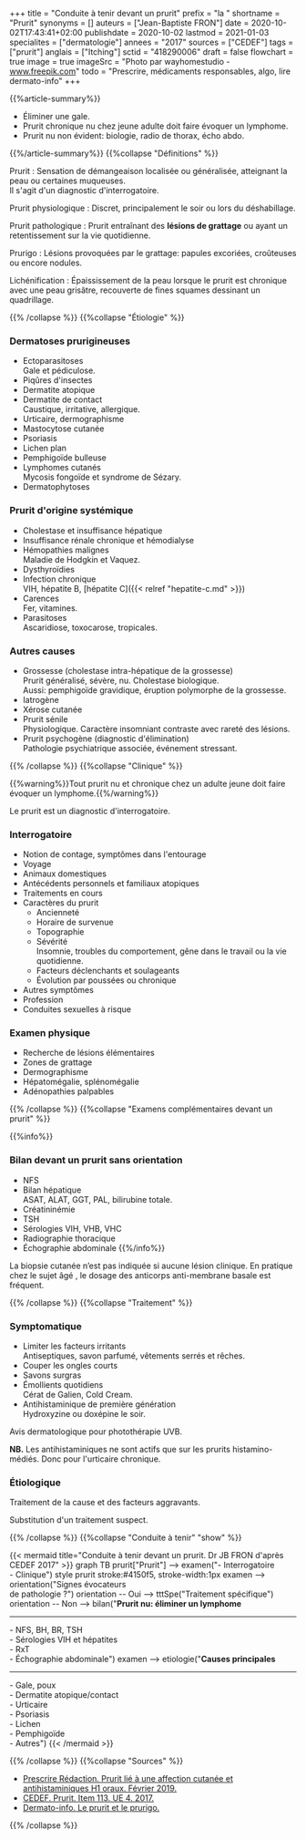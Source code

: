 +++
title = "Conduite à tenir devant un prurit"
prefix = "la "
shortname = "Prurit"
synonyms = []
auteurs = ["Jean-Baptiste FRON"]
date = 2020-10-02T17:43:41+02:00
publishdate = 2020-10-02
lastmod = 2021-01-03
specialites = ["dermatologie"]
annees = "2017"
sources = ["CEDEF"]
tags = ["prurit"]
anglais = ["Itching"]
sctid = "418290006"
draft = false
flowchart = true
image = true
imageSrc = "Photo par wayhomestudio - www.freepik.com"
todo = "Prescrire, médicaments responsables, algo, lire dermato-info"
+++

{{%article-summary%}}

- Éliminer une gale.
- Prurit chronique nu chez jeune adulte doit faire évoquer un lymphome.
- Prurit nu non évident: biologie, radio de thorax, écho abdo.

{{%/article-summary%}}
{{%collapse "Définitions" %}}

Prurit
: Sensation de démangeaison localisée ou généralisée, atteignant la peau ou certaines muqueuses.  
Il s'agit d'un diagnostic d'interrogatoire.

Prurit physiologique
: Discret, principalement le soir ou lors du déshabillage.

Prurit pathologique
: Prurit entraînant des **lésions de grattage** ou ayant un retentissement sur la vie quotidienne.

Prurigo
: Lésions provoquées par le grattage: papules excoriées, croûteuses ou encore nodules.

Lichénification
: Épaississement de la peau lorsque le prurit est chronique avec une peau grisâtre, recouverte de fines squames dessinant un quadrillage.

{{% /collapse %}}
{{%collapse "Étiologie" %}}

### Dermatoses prurigineuses

- Ectoparasitoses  
Gale et pédiculose.
- Piqûres d'insectes
- Dermatite atopique
- Dermatite de contact  
Caustique, irritative, allergique.
- Urticaire, dermographisme
- Mastocytose cutanée
- Psoriasis
- Lichen plan
- Pemphigoïde bulleuse
- Lymphomes cutanés  
Mycosis fongoïde et syndrome de Sézary.
- Dermatophytoses

### Prurit d'origine systémique

- Cholestase et insuffisance hépatique
- Insuffisance rénale chronique et hémodialyse
- Hémopathies malignes  
Maladie de Hodgkin et Vaquez.
- Dysthyroïdies
- Infection chronique  
VIH, hépatite B, [hépatite C]({{< relref "hepatite-c.md" >}})
- Carences  
Fer, vitamines.
- Parasitoses  
Ascaridiose, toxocarose, tropicales.

### Autres causes

- Grossesse (cholestase intra-hépatique de la grossesse)  
Prurit généralisé, sévère, nu. Cholestase biologique.  
Aussi: pemphigoïde gravidique, éruption polymorphe de la grossesse.
- Iatrogène
- Xérose cutanée
- Prurit sénile  
Physiologique. Caractère insomniant contraste avec rareté des lésions.
- Prurit psychogène (diagnostic d'élimination)  
Pathologie psychiatrique associée, événement stressant.

{{% /collapse %}}
{{%collapse "Clinique" %}}

{{%warning%}}Tout prurit nu et chronique chez un adulte jeune doit faire évoquer un lymphome.{{%/warning%}}

Le prurit est un diagnostic d'interrogatoire.

### Interrogatoire

- Notion de contage, symptômes dans l'entourage
- Voyage
- Animaux domestiques
- Antécédents personnels et familiaux atopiques
- Traitements en cours
- Caractères du prurit
  - Ancienneté
  - Horaire de survenue
  - Topographie
  - Sévérité  
  Insomnie, troubles du comportement, gêne dans le travail ou la vie quotidienne.
  - Facteurs déclenchants et soulageants
  - Évolution par poussées ou chronique
- Autres symptômes
- Profession
- Conduites sexuelles à risque

### Examen physique

- Recherche de lésions élémentaires
- Zones de grattage
- Dermographisme
- Hépatomégalie, splénomégalie
- Adénopathies palpables

{{% /collapse %}}
{{%collapse "Examens complémentaires devant un prurit" %}}

{{%info%}}

### Bilan devant un prurit sans orientation

- NFS
- Bilan hépatique  
ASAT, ALAT, GGT, PAL, bilirubine totale.
- Créatininémie
- TSH
- Sérologies VIH, VHB, VHC
- Radiographie thoracique
- Échographie abdominale
{{%/info%}}

La biopsie cutanée n’est pas indiquée si aucune lésion clinique. En pratique chez le sujet âgé , le dosage des anticorps anti-membrane basale est fréquent.

{{% /collapse %}}
{{%collapse "Traitement" %}}

### Symptomatique

- Limiter les facteurs irritants  
Antiseptiques, savon parfumé, vêtements serrés et rêches.
- Couper les ongles courts
- Savons surgras
- Émollients quotidiens  
Cérat de Galien, Cold Cream.
- Antihistaminique de première génération  
Hydroxyzine ou doxépine le soir.

Avis dermatologique pour photothérapie UVB.

**NB.** Les antihistaminiques ne sont actifs que sur les prurits histamino-médiés. Donc pour l'urticaire chronique.

### Étiologique

Traitement de la cause et des facteurs aggravants.

Substitution d'un traitement suspect.

{{% /collapse %}}
{{%collapse "Conduite à tenir" "show" %}}

{{< mermaid title="Conduite à tenir devant un prurit. Dr JB FRON d'après CEDEF 2017" >}}
graph TB
  prurit["Prurit"] --> examen("- Interrogatoire<br>- Clinique")
  style prurit stroke:#4150f5, stroke-width:1px
    examen --> orientation("Signes évocateurs <br>de pathologie ?")
      orientation -- Oui --> tttSpe("Traitement spécifique")
      orientation -- Non --> bilan("<b>Prurit nu: éliminer un lymphome</b><hr>- NFS, BH, BR, TSH<br>- Sérologies VIH et hépatites<br>- RxT<br>- Échographie abdominale")
    examen --> etiologie("<b>Causes principales</b><hr>- Gale, poux<br>- Dermatite atopique/contact<br>- Urticaire<br>- Psoriasis<br>- Lichen<br>- Pemphigoïde<br>- Autres")
{{< /mermaid >}}

{{% /collapse %}}
{{%collapse "Sources" %}}

- [Prescrire Rédaction. Prurit lié à une affection cutanée et antihistaminiques H1 oraux. Février 2019.](https://prescrire.org/)
- [CEDEF. Prurit. Item 113. UE 4. 2017.](https://undf.cedef.org/fr/document/Prurit_r%C3%A9f%C3%A9rentiel-CEDEF)
- [Dermato-info. Le prurit et le prurigo.](https://dermato-info.fr/fr/les-maladies-de-la-peau/le-prurit-et-le-prurigo)

{{% /collapse %}}
